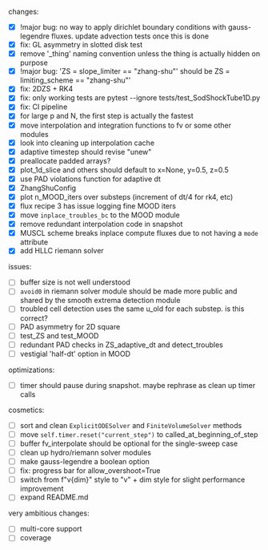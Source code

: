 changes:
- [x] !major bug: no way to apply dirichlet boundary conditions with gauss-legendre fluxes. update advection tests once this is done
- [x] fix: GL asymmetry in slotted disk test
- [x] remove '_thing' naming convention unless the thing is actually hidden on purpose
- [x] !major bug: 'ZS = slope_limiter == "zhang-shu"' should be ZS = limiting_scheme == "zhang-shu"'
- [x] fix: 2DZS + RK4
- [x] fix: only working tests are pytest --ignore tests/test_SodShockTube1D.py
- [x] fix: CI pipeline
- [x] for large p and N, the first step is actually the fastest
- [x] move interpolation and integration functions to fv or some other modules
- [x] look into cleaning up interpolation cache
- [x] adaptive timestep should revise "unew"
- [x] preallocate padded arrays?
- [x] plot_1d_slice and others should default to x=None, y=0.5, z=0.5
- [x] use PAD violations function for adaptive dt
- [x] ZhangShuConfig
- [x] plot n_MOOD_iters over substeps (increment of dt/4 for rk4, etc)
- [x] flux recipe 3 has issue logging fine MOOD iters
- [x] move `inplace_troubles_bc` to the MOOD module
- [x] remove redundant interpolation code in snapshot
- [x] MUSCL scheme breaks inplace compute fluxes due to not having a `mode` attribute
- [x] add HLLC riemann solver

issues:
- [ ] buffer size is not well understood
- [ ] `avoid0` in riemann solver module should be made more public and shared by the smooth extrema detection module
- [ ] troubled cell detection uses the same u_old for each substep. is this correct?
- [ ] PAD asymmetry for 2D square
- [ ] test_ZS and test_MOOD
- [ ] redundant PAD checks in ZS_adaptive_dt and detect_troubles
- [ ] vestigial 'half-dt' option in MOOD

optimizations:
- [ ] timer should pause during snapshot. maybe rephrase as clean up timer calls

cosmetics:
- [ ] sort and clean `ExplicitODESolver` and `FiniteVolumeSolver` methods
- [ ] move `self.timer.reset("current_step")` to called_at_beginning_of_step
- [ ] buffer fv_interpolate should be optional for the single-sweep case
- [ ] clean up hydro/riemann solver modules
- [ ] make gauss-legendre a boolean option
- [ ] fix: progress bar for allow_overshoot=True
- [ ] switch from f"v{dim}" style to "v" + dim style for slight performance improvement
- [ ] expand README.md

very ambitious changes:
- [ ] multi-core support
- [ ] coverage
